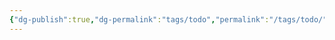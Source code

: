 ```yaml
---
{"dg-publish":true,"dg-permalink":"tags/todo","permalink":"/tags/todo/","dgPassFrontmatter":true}
---
```


